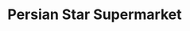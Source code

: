 ---
title: "Persian Star Supermarket"
url: /brisbane/persian-star-supermarket/
shop: convenience
---